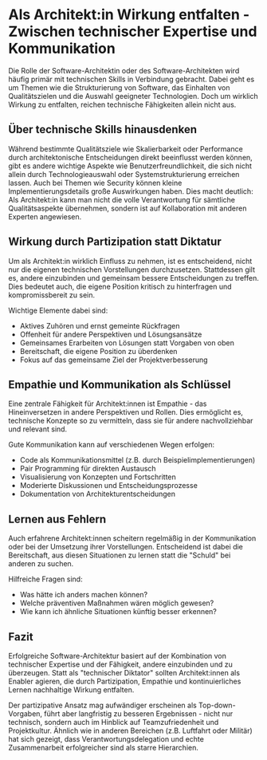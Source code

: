 # Als Architekt:in Wirkung entfalten - Zwischen technischer Expertise und Kommunikation

Die Rolle der Software-Architektin oder des Software-Architekten wird häufig primär mit technischen Skills in Verbindung gebracht. Dabei geht es um Themen wie die Strukturierung von Software, das Einhalten von Qualitätszielen und die Auswahl geeigneter Technologien. Doch um wirklich Wirkung zu entfalten, reichen technische Fähigkeiten allein nicht aus.

## Über technische Skills hinausdenken

Während bestimmte Qualitätsziele wie Skalierbarkeit oder Performance durch architektonische Entscheidungen direkt beeinflusst werden können, gibt es andere wichtige Aspekte wie Benutzerfreundlichkeit, die sich nicht allein durch Technologieauswahl oder Systemstrukturierung erreichen lassen. Auch bei Themen wie Security können kleine Implementierungsdetails große Auswirkungen haben. Dies macht deutlich: Als Architekt:in kann man nicht die volle Verantwortung für sämtliche Qualitätsaspekte übernehmen, sondern ist auf Kollaboration mit anderen Experten angewiesen.

## Wirkung durch Partizipation statt Diktatur 

Um als Architekt:in wirklich Einfluss zu nehmen, ist es entscheidend, nicht nur die eigenen technischen Vorstellungen durchzusetzen. Stattdessen gilt es, andere einzubinden und gemeinsam bessere Entscheidungen zu treffen. Dies bedeutet auch, die eigene Position kritisch zu hinterfragen und kompromissbereit zu sein.

Wichtige Elemente dabei sind:

- Aktives Zuhören und ernst gemeinte Rückfragen
- Offenheit für andere Perspektiven und Lösungsansätze  
- Gemeinsames Erarbeiten von Lösungen statt Vorgaben von oben
- Bereitschaft, die eigene Position zu überdenken
- Fokus auf das gemeinsame Ziel der Projektverbesserung

## Empathie und Kommunikation als Schlüssel

Eine zentrale Fähigkeit für Architekt:innen ist Empathie - das Hineinversetzen in andere Perspektiven und Rollen. Dies ermöglicht es, technische Konzepte so zu vermitteln, dass sie für andere nachvollziehbar und relevant sind.

Gute Kommunikation kann auf verschiedenen Wegen erfolgen:

- Code als Kommunikationsmittel (z.B. durch Beispielimplementierungen)
- Pair Programming für direkten Austausch
- Visualisierung von Konzepten und Fortschritten
- Moderierte Diskussionen und Entscheidungsprozesse
- Dokumentation von Architekturentscheidungen

## Lernen aus Fehlern

Auch erfahrene Architekt:innen scheitern regelmäßig in der Kommunikation oder bei der Umsetzung ihrer Vorstellungen. Entscheidend ist dabei die Bereitschaft, aus diesen Situationen zu lernen statt die "Schuld" bei anderen zu suchen. 

Hilfreiche Fragen sind:
- Was hätte ich anders machen können?
- Welche präventiven Maßnahmen wären möglich gewesen?
- Wie kann ich ähnliche Situationen künftig besser erkennen?

## Fazit

Erfolgreiche Software-Architektur basiert auf der Kombination von technischer Expertise und der Fähigkeit, andere einzubinden und zu überzeugen. Statt als "technischer Diktator" sollten Architekt:innen als Enabler agieren, die durch Partizipation, Empathie und kontinuierliches Lernen nachhaltige Wirkung entfalten.

Der partizipative Ansatz mag aufwändiger erscheinen als Top-down-Vorgaben, führt aber langfristig zu besseren Ergebnissen - nicht nur technisch, sondern auch im Hinblick auf Teamzufriedenheit und Projektkultur. Ähnlich wie in anderen Bereichen (z.B. Luftfahrt oder Militär) hat sich gezeigt, dass Verantwortungsdelegation und echte Zusammenarbeit erfolgreicher sind als starre Hierarchien.